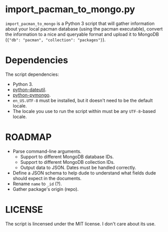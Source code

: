 # import_pacman_to_mongo.py

`import_pacman_to_mongo` is a Python 3 script that will gather information about
your local pacman database (using the pacman executable), convert the
information to a nice and queryable format and upload it to MongoDB
(`{"db": "pacman", "collection": "packages"}`).

# Dependencies

The script dependencies:

* Python 3.
* [python-dateutil](http://labix.org/python-dateutil).
* [python-pymongo](https://pypi.python.org/pypi/pymongo/).
* `en_US.UTF-8` must be installed, but it doesn't need to be the default locale.
* The locale you use to run the script within must be any `UTF-8`-based locale.

# ROADMAP

* Parse command-line arguments.
  * Support to different MongoDB database IDs.
  * Support to different MongoDB collection IDs.
  * Output data to JSON. Dates must be handled correctly.
* Define a JSON schema to help dude to understand what fields dude should expect
  in the documents.
* Rename `name` to `_id` (?).
* Gather package's origin (repo).

# LICENSE

The script is lincensed under the MIT license. I don't care about its use.
